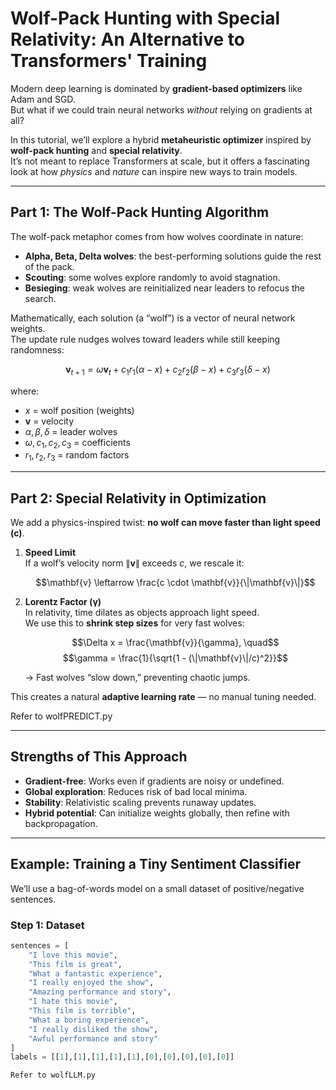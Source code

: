 # Wolf-Pack Hunting with Special Relativity: An Alternative to Transformers' Training

Modern deep learning is dominated by **gradient-based optimizers** like Adam and SGD.  
But what if we could train neural networks *without* relying on gradients at all?  

In this tutorial, we’ll explore a hybrid **metaheuristic optimizer** inspired by **wolf-pack hunting** and **special relativity**.  
It’s not meant to replace Transformers at scale, but it offers a fascinating look at how *physics* and *nature* can inspire new ways to train models.

---

## Part 1: The Wolf-Pack Hunting Algorithm

The wolf-pack metaphor comes from how wolves coordinate in nature:
- **Alpha, Beta, Delta wolves**: the best-performing solutions guide the rest of the pack.
- **Scouting**: some wolves explore randomly to avoid stagnation.
- **Besieging**: weak wolves are reinitialized near leaders to refocus the search.

Mathematically, each solution (a “wolf”) is a vector of neural network weights.  
The update rule nudges wolves toward leaders while still keeping randomness:

$$
\mathbf{v}_{t+1} = \omega \mathbf{v}_t + c_1 r_1 (\alpha - x) + c_2 r_2 (\beta - x) + c_3 r_3 (\delta - x)
$$

where:
- $x$ = wolf position (weights)  
- $\mathbf{v}$ = velocity  
- $\alpha, \beta, \delta$ = leader wolves  
- $\omega, c_1, c_2, c_3$ = coefficients  
- $r_1, r_2, r_3$ = random factors  

---

## Part 2: Special Relativity in Optimization

We add a physics-inspired twist: **no wolf can move faster than light speed \(c\)**.

1. **Speed Limit**  
   If a wolf’s velocity norm $\|\mathbf{v}\|$ exceeds $c$, we rescale it:

   $$\mathbf{v} \leftarrow \frac{c \cdot \mathbf{v}}{\|\mathbf{v}\|}$$

2. **Lorentz Factor (γ)**  
   In relativity, time dilates as objects approach light speed.  
   We use this to **shrink step sizes** for very fast wolves:

   $$\Delta x = \frac{\mathbf{v}}{\gamma}, \quad$$ 
   $$\gamma = \frac{1}{\sqrt{1 - (\|\mathbf{v}\|/c)^2}}$$

   → Fast wolves “slow down,” preventing chaotic jumps.

This creates a natural **adaptive learning rate** — no manual tuning needed.

Refer to wolfPREDICT.py

---

## Strengths of This Approach

- **Gradient-free**: Works even if gradients are noisy or undefined.  
- **Global exploration**: Reduces risk of bad local minima.  
- **Stability**: Relativistic scaling prevents runaway updates.  
- **Hybrid potential**: Can initialize weights globally, then refine with backpropagation.  

---

## Example: Training a Tiny Sentiment Classifier

We’ll use a bag-of-words model on a small dataset of positive/negative sentences.

### Step 1: Dataset
```python
sentences = [
    "I love this movie",
    "This film is great",
    "What a fantastic experience",
    "I really enjoyed the show",
    "Amazing performance and story",
    "I hate this movie",
    "This film is terrible",
    "What a boring experience",
    "I really disliked the show",
    "Awful performance and story"
]
labels = [[1],[1],[1],[1],[1],[0],[0],[0],[0],[0]]

Refer to wolfLLM.py

